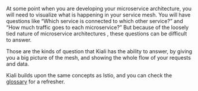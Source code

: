 At some point when you are developing your microservice architecture, you will need to visualize what is happening in your service mesh. You will have questions like “Which service is connected to which other service?” and “How much traffic goes to each microservice?” But because of the loosely tied nature of microservice architectures , these questions can be difficult to answer.

Those are the kinds of question that Kiali has the ability to answer, by giving you a big picture of the mesh, and showing the whole flow of your requests and data.

Kiali builds upon the same concepts as Istio, and you can check the [glossary](https://www.kiali.io/documentation/glossary/concepts/) for a refresher.